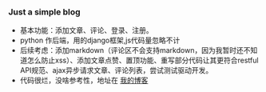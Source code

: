 ### Just a simple blog 

- 基本功能：添加文章、评论、登录、注册。
- python 作后端，用的django框架,js代码量忽略不计
- 后续考虑：添加markdown（评论区不会支持markdown，因为我暂时还不知道怎么防止xss）、添加文章点赞、置顶功能、重写部分代码让其更符合restful API规范、ajax异步请求文章、评论列表，尝试测试驱动开发。
- 代码很烂，没啥参考性，地址在 [我的博客](http://13.115.78.46/blog)
